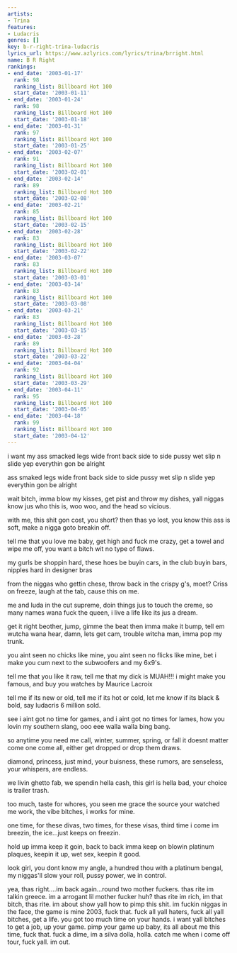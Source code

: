 ```yaml
---
artists:
- Trina
features:
- Ludacris
genres: []
key: b-r-right-trina-ludacris
lyrics_url: https://www.azlyrics.com/lyrics/trina/brright.html
name: B R Right
rankings:
- end_date: '2003-01-17'
  rank: 98
  ranking_list: Billboard Hot 100
  start_date: '2003-01-11'
- end_date: '2003-01-24'
  rank: 98
  ranking_list: Billboard Hot 100
  start_date: '2003-01-18'
- end_date: '2003-01-31'
  rank: 97
  ranking_list: Billboard Hot 100
  start_date: '2003-01-25'
- end_date: '2003-02-07'
  rank: 91
  ranking_list: Billboard Hot 100
  start_date: '2003-02-01'
- end_date: '2003-02-14'
  rank: 89
  ranking_list: Billboard Hot 100
  start_date: '2003-02-08'
- end_date: '2003-02-21'
  rank: 85
  ranking_list: Billboard Hot 100
  start_date: '2003-02-15'
- end_date: '2003-02-28'
  rank: 83
  ranking_list: Billboard Hot 100
  start_date: '2003-02-22'
- end_date: '2003-03-07'
  rank: 83
  ranking_list: Billboard Hot 100
  start_date: '2003-03-01'
- end_date: '2003-03-14'
  rank: 83
  ranking_list: Billboard Hot 100
  start_date: '2003-03-08'
- end_date: '2003-03-21'
  rank: 83
  ranking_list: Billboard Hot 100
  start_date: '2003-03-15'
- end_date: '2003-03-28'
  rank: 89
  ranking_list: Billboard Hot 100
  start_date: '2003-03-22'
- end_date: '2003-04-04'
  rank: 92
  ranking_list: Billboard Hot 100
  start_date: '2003-03-29'
- end_date: '2003-04-11'
  rank: 95
  ranking_list: Billboard Hot 100
  start_date: '2003-04-05'
- end_date: '2003-04-18'
  rank: 99
  ranking_list: Billboard Hot 100
  start_date: '2003-04-12'
---
```


 i want my ass smacked
 legs wide
 front back
 side to side
 pussy wet
 slip n slide
 yep everythin gon be alright

 ass smaked
legs wide
 front back
 side to side
 pussy wet
 slip n slide
 yep everythin gon be alright


wait bitch, imma blow my kisses,
get pist and throw my dishes,
yall niggas know jus who this is,
woo woo, and the head so vicious.

with me, this shit gon cost,
you short? then thas yo lost,
you know this ass is soft,
make a nigga goto breakin off.

tell me that you love me baby,
get high and fuck me crazy,
get a towel and wipe me off,
you want a bitch wit no type of flaws.

my gurls be shoppin hard,
these hoes be buyin cars,
in the club buyin bars,
nipples hard in designer bras

from the niggas who gettin chese,
throw back in the crispy g's,
moet? Criss on freeze,
laugh at the tab, cause this on me.

me and luda in the cut supreme,
doin things jus to touch the creme,
so many names wana fuck the queen,
i live a life like its jus a dream.




get it right beother, jump,
gimme the beat then imma make it bump,
tell em wutcha wana hear, damn, lets get cam,
trouble witcha man, imma pop my trunk.

you aint seen no chicks like mine,
you aint seen no flicks like mine,
bet i make you cum next to the subwoofers and my 6x9's.

tell me that you like it raw,
tell me that my dick is MUAH!!!
i might make you famous, and buy you watches by Maurice Lacroix

tell me if its new or old,
tell me if its hot or cold,
let me know if its black & bold,
say ludacris 6 million sold.

see i aint got no time for games,
and i aint got no times for lames,
how you lovin my southern slang,
ooo eee walla walla bing bang.

so anytime you need me call,
winter, summer, spring, or fall
it doesnt matter come one come all,
either get dropped or drop them draws.




diamond, princess,
just mind, your buisness,
these rumors, are senseless,
your whispers, are endless.

we livin ghetto fab,
we spendin hella cash,
this girl is hella bad,
your choice is trailer trash.

too much, taste for whores,
you seen me grace the source
your watched me work, the vibe
bitches, i works for mine.

one time, for these divas,
two times, for these visas,
third time i come im breezin,
the ice...just keeps on freezin.

hold up imma keep it goin,
back to back imma keep on blowin
platinum plaques, keepin it up,
wet sex, keepin it good.

look girl, you dont know my angle,
a hundred thou with a platinum bengal,
my niggas'll slow your roll,
pussy power, we in control.



yea, thas right....im back again...round two mother fuckers.  thas rite im
talkin greece.  im a arrogant lil mother fucker huh?  thas rite im rich, im
that bitch, thas rite.  im about show yall how to pimp this shit.  im fuckin
niggas in the face, the game is mine 2003, fuck that.  fuck all yall haters,
fuck all yall bitches, get a life.  you got too much time on your hands.  i
want yall bitches to get a job, up your game. pimp your game up baby, its
all about me this time, fuck that.  fuck a dime, im a silva dolla, holla. 
catch me when i come off tour, fuck yall.  im out.



